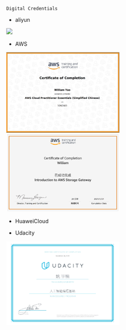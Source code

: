 `Digital Credentials`

* aliyun
<img src="https://ucc-image.oss-cn-beijing.aliyuncs.com/credential/120/959a18ac0fd84526ac32432b059068b1.png" width = 300 >
  
* AWS
<img src = "https://github.com/r2010shadow/Cookbook/blob/master/img/AWS%20Cloud%20Practitioner%20Essentials.png" width=300>

<img src="https://github.com/r2010shadow/Cookbook/blob/master/img/aws-Storage%20Gateway.png" width=300>

* HuaweiCloud

* Udacity
<img src="https://github.com/r2010shadow/Cookbook/blob/master/img/Udacity.jpg" width=300>
